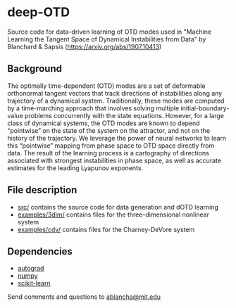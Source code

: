 # deep-OTD

Source code for data-driven learning of OTD modes used in "Machine Learning the Tangent Space of Dynamical Instabilities from Data" by Blanchard \& Sapsis (https://arxiv.org/abs/1907.10413)

## Background 

The optimally time-dependent (OTD) modes are a set of deformable orthonormal tangent vectors that track directions of instabilities along any trajectory of a dynamical system. Traditionally, these modes are computed by a time-marching approach that involves solving multiple initial-boundary-value problems concurrently with the state equations. However, for a large class of dynamical systems, the OTD modes are known to depend “pointwise” on the state of the system on the attractor, and not on the history of the trajectory. We leverage the power of neural networks to learn this “pointwise” mapping from phase space to OTD space directly from data. The result of the learning process is a cartography of directions associated with strongest instabilities in phase space, as well as accurate estimates for the leading Lyapunov exponents.

## File description

* [src/](src/) contains the source code for data generation and dOTD learning
* [examples/3dim/](examples/3dim/) contains files for the three-dimensional nonlinear system
* [examples/cdv/](examples/cdv/) contains files for the Charney-DeVore system

## Dependencies

* [autograd](https://github.com/HIPS/autograd)
* [numpy](http://www.numpy.org/)
* [scikit-learn](http://scikit-learn.org/stable/index.html)

Send comments and questions to ablancha@mit.edu

